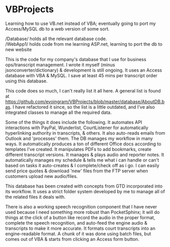 # VBProjects
Learning how to use VB.net instead of VBA; eventually going to port my Access/MySQL db to a web version of some sort.

/Database/ holds all the relevant database code.<br>
/WebApp1/ holds code from me learning ASP.net, learning to port the db to new website


This is the code for my company's database that I use for business ops/transcript management. I wrote it myself (minus jsonconverter/dictionary) & development is still ongoing. It uses an Access database with VBA & MySQL. I save at least 45 mins per transcript order using this database.

This code does so much, I can't really list it all here. A general list is found at https://github.com/evoingram/VBProjects/blob/master/database/AboutDB.bas. I have refactored it since, so the list is a little outdated, and I've also integrated classes to manage all the required data.

Some of the things it does include the following. It automates API interactions with PayPal, Wunderlist, CourtListener for automatically hyperlinking authority in transcripts, & others. It also auto-reads emails from Outlook and 'processes' them. The DB manages my workflow in many ways. It automatically produces a ton of different Office docs according to templates I've created. It manipulates PDFs to add bookmarks, create different transcript versions. It manages & plays audio and reporter notes. It automatically manages my schedule & tells me what i can handle or can't based on tasks it auto-creates & I complete/check off as i go. I can easily send price quotes & download 'new' files from the FTP server when customers upload new audio/files.

This database has been created with concepts from GTD incorporated into its workflow. It uses a strict folder system developed by me to manage all of the related files it deals with.

There is also a working speech recognition component that I have never used because I need something more robust than PocketSphinx; it will do things at the click of a button like record the audio in the proper format, complete the speech recognition, and auto-feed the engine audio & transcripts to make it more accurate. It formats court transcripts into an engine-readable format. A chunk of it was done using batch files, but comes out of VBA & starts from clicking an Access form button.
